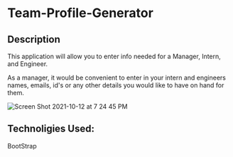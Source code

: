 # Team-Profile-Generator

## Description
This application will allow you to enter info needed for a Manager, Intern, and Engineer.

As a manager, it would be convenient to enter in your intern and engineers names, emails, id's or any other details you would like to have on hand for them.

![Screen Shot 2021-10-12 at 7 24 45 PM](https://user-images.githubusercontent.com/78561316/137056507-9f323357-0b1d-4ee6-8748-34fc6f183040.png)

## Technoligies Used:
BootStrap
